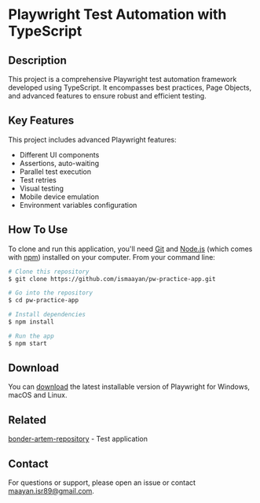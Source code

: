 # Playwright Test Automation with TypeScript

## Description
This project is a comprehensive Playwright test automation framework developed using TypeScript. It encompasses best practices, Page Objects, and advanced features to ensure robust and efficient testing.

## Key Features

This project includes advanced Playwright features:

* Different UI components
* Assertions, auto-waiting
* Parallel test execution
* Test retries
* Visual testing
* Mobile device emulation
* Environment variables configuration

## How To Use

To clone and run this application, you'll need [Git](https://git-scm.com) and [Node.js](https://nodejs.org/en/download/) (which comes with [npm](http://npmjs.com)) installed on your computer. From your command line:

```bash
# Clone this repository
$ git clone https://github.com/ismaayan/pw-practice-app.git

# Go into the repository
$ cd pw-practice-app

# Install dependencies
$ npm install

# Run the app
$ npm start
```



## Download

You can [download](https://playwright.dev/docs/downloads) the latest installable version of Playwright for Windows, macOS and Linux.


## Related

[bonder-artem-repository](https://github.com/bondar-artem/pw-practice-app.git) - Test application


## Contact
For questions or support, please open an issue or contact maayan.isr89@gmail.com.



